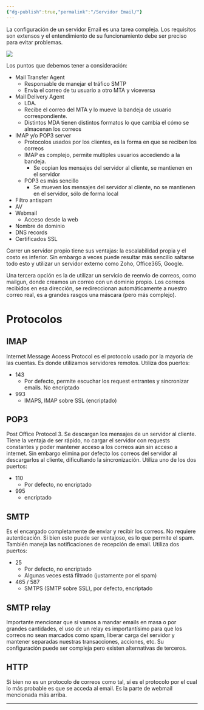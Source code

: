 ```yaml
---
{"dg-publish":true,"permalink":"/Servidor Email/"}
---
```


La configuración de un servidor Email es una tarea compleja.
Los requisitos son extensos y el entendimiento de su funcionamiento debe ser preciso para evitar problemas.

![](https://i.imgur.com/Vh4VNar.png)


Los puntos que debemos tener a consideración:
- Mail Transfer Agent
	- Responsable de manejar el tráfico SMTP
	- Envía el correo de tu usuario a otro MTA y viceversa
- Mail Delivery Agent
	- LDA. 
	- Recibe el correo del MTA y lo mueve la bandeja de usuario correspondiente.
	- Distintos MDA tienen distintos formatos lo que cambia el cómo se almacenan los correos
- IMAP y/o POP3 server
	- Protocolos usados por los clientes, es la forma en que se reciben los correos
	- IMAP es complejo, permite multiples usuarios accediendo a la bandeja.
		- Se copian los mensajes del servidor al cliente, se mantienen en el servidor
	- POP3 es más sencillo
		- Se mueven los mensajes del servidor al cliente, no se mantienen en el servidor, sólo de forma local
- Filtro antispam
- AV
- Webmail
	- Acceso desde la web
- Nombre de dominio
- DNS records
- Certificados SSL

Correr un servidor propio tiene sus ventajas: la escalabilidad propia y el costo es inferior.
Sin embargo a veces puede resultar más sencillo saltarse todo esto y utilizar un servidor externo como Zoho, Office365, Google.

Una tercera opción es la de utilizar un servicio de reenvio de correos, como mailgun, donde creamos un correo con un dominio propio. Los correos recibidos en esa dirección, se redireccionan automáticamente a nuestro correo real, es a grandes rasgos una máscara (pero más complejo).

# Protocolos

## IMAP
Internet Message Access Protocol es el protocolo usado por la mayoría de las cuentas. Es donde utilizamos servidores remotos.
Utiliza dos puertos:
- 143
	- Por defecto, permite escuchar los request entrantes y sincronizar emails. No encriptado
- 993
	- IMAPS, IMAP sobre SSL (encriptado)

## POP3
Post Office Protocol 3. Se descargan los mensajes de un servidor al cliente. Tiene la ventaja de ser rápido, no cargar el servidor con requests constantes y poder mantener acceso a los correos aún sin acceso a internet. Sin embargo elimina por defecto los correos del servidor al descargarlos al cliente, dificultando la sincronización.
Utiliza uno de los dos puertos:
- 110
	- Por defecto, no encriptado
- 995
	- encriptado

## SMTP
Es el encargado completamente de enviar y recibir los correos. No requiere autenticación. Si bien esto puede ser ventajoso, es lo que permite el spam.
También maneja las notificaciones de recepción de email. 
Utiliza dos puertos:
- 25
	- Por defecto, no encriptado
	- Algunas veces está filtrado (justamente por el spam)
- 465 / 587
	- SMTPS (SMTP sobre SSL), por defecto, encriptado

## SMTP relay
Importante mencionar que si vamos a mandar emails en masa o por grandes cantidades, el uso de un relay es importantísimo para que los correos no sean marcados como spam, liberar carga del servidor y mantener separadas nuestras transacciones, acciones, etc.
Su configuración puede ser compleja pero existen alternativas de terceros.

## HTTP
Si bien no es un protocolo de correos como tal, sí es el protocolo por el cual lo más probable es que se acceda al email.
Es la parte de webmail mencionada más arriba.

---
